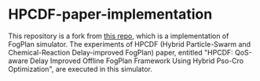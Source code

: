 # HPCDF-paper-implementation

This repository is a fork from [this repo](https://github.com/ashkan-software/FogPlan-simulator), which is a implementation of FogPlan simulator. 
The experiments of HPCDF (Hybrid Particle-Swarm and Chemical-Reaction Delay-improved FogPlan) paper, entitled "HPCDF: QoS-aware Delay Improved Offline FogPlan Framework Using Hybrid Pso-Cro Optimization", are executed in this simulator.
